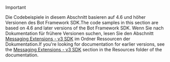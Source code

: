 > [!Important]
> <span data-ttu-id="e0d1f-101">Die Codebeispiele in diesem Abschnitt basieren auf 4.6 und höher Versionen des Bot Framework SDK.</span><span class="sxs-lookup"><span data-stu-id="e0d1f-101">The code samples in this section are based on 4.6 and later versions of the Bot Framework SDK.</span></span> <span data-ttu-id="e0d1f-102">Wenn Sie nach Dokumentation für frühere Versionen suchen, lesen Sie den Abschnitt [Messaging Extensions - v3 SDK](~/resources/messaging-extension-v3/messaging-extensions-overview.md) im Ordner Ressourcen der Dokumentation.</span><span class="sxs-lookup"><span data-stu-id="e0d1f-102">If you're looking for documentation for earlier versions, see the [Messaging Extensions - v3 SDK](~/resources/messaging-extension-v3/messaging-extensions-overview.md) section in the Resources folder of the documentation.</span></span>
